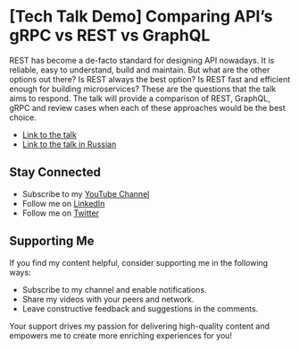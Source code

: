 # [Tech Talk Demo] Comparing API’s gRPC vs REST vs GraphQL

REST has become a de-facto standard for designing API nowadays. It is reliable, easy to understand, build and maintain. But what are the other options out there? Is REST always the best option? Is REST fast and efficient enough for building microservices? These are the questions that the talk aims to respond. The talk will provide a comparison of REST, GraphQL, gRPC and review cases when each of these approaches would be the best choice.

- [Link to the talk](https://www.youtube.com/watch?v=AVhYMau6Mo4)
- [Link to the talk in Russian](https://www.youtube.com/watch?v=xQJBxZ6Y2Z0)

## Stay Connected

- Subscribe to my [YouTube Channel](https://www.youtube.com/@orkhan-1/)
- Follow me on [LinkedIn](https://www.linkedin.com/in/orkhan-gasanov)
- Follow me on [Twitter](https://x.com/GasanovOrkhan1)

## Supporting Me

If you find my content helpful, consider supporting me in the following ways:

- Subscribe to my channel and enable notifications.
- Share my videos with your peers and network.
- Leave constructive feedback and suggestions in the comments.

Your support drives my passion for delivering high-quality content and empowers me to create more enriching experiences for you!
